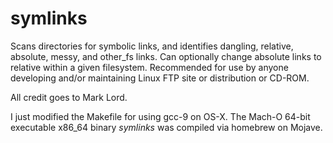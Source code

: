 # symlinks
Scans directories for symbolic links, and identifies dangling, relative, absolute, messy, and other_fs links.
Can optionally change absolute links to relative within a given filesystem.
Recommended for use by anyone developing and/or maintaining Linux FTP site or distribution or CD-ROM.

All credit goes to Mark Lord.

I just modified the Makefile for using gcc-9 on OS-X. 
The Mach-O 64-bit executable x86_64 binary *symlinks* was compiled via homebrew on Mojave.

